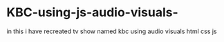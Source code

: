 # KBC-using-js-audio-visuals-
in this i have recreated tv show named kbc using audio visuals html css js 

